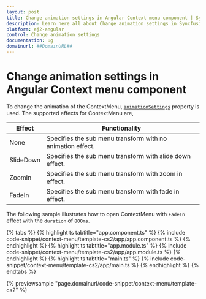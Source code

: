 ```yaml
---
layout: post
title: Change animation settings in Angular Context menu component | Syncfusion
description: Learn here all about Change animation settings in Syncfusion Angular Context menu component of Syncfusion Essential JS 2 and more.
platform: ej2-angular
control: Change animation settings 
documentation: ug
domainurl: ##DomainURL##
---
```


# Change animation settings in Angular Context menu component

To change the animation of the ContextMenu,
[`animationSettings`](https://ej2.syncfusion.com/angular/documentation/api/context-menu/menuAnimationSettingsModel/) property is used.
The supported effects for ContextMenu are,

| Effect | Functionality |
| ------------ | ----------------------- |
| None | Specifies the sub menu transform with no animation effect. |
| SlideDown | Specifies the sub menu transform with slide down effect. |
| ZoomIn | Specifies the sub menu transform with zoom in effect. |
| FadeIn | Specifies the sub menu transform with fade in effect. |

The following sample illustrates how to open ContextMenu with `FadeIn` effect with the `duration` of `800ms`.

{% tabs %}
{% highlight ts tabtitle="app.component.ts" %}
{% include code-snippet/context-menu/template-cs2/app/app.component.ts %}
{% endhighlight %}
{% highlight ts tabtitle="app.module.ts" %}
{% include code-snippet/context-menu/template-cs2/app/app.module.ts %}
{% endhighlight %}
{% highlight ts tabtitle="main.ts" %}
{% include code-snippet/context-menu/template-cs2/app/main.ts %}
{% endhighlight %}
{% endtabs %}
  
{% previewsample "page.domainurl/code-snippet/context-menu/template-cs2" %}
